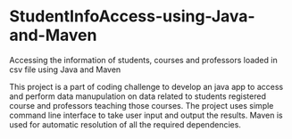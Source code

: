 # StudentInfoAccess-using-Java-and-Maven
Accessing the information of students, courses and professors loaded in csv file using Java and Maven

This project is a part of coding challenge to develop an java app to access and perform data manupulation on data related to students 
registered course and professors teaching those courses.
The project uses simple command line interface to take user input and output the results. Maven is used for automatic resolution of all the required dependencies.
